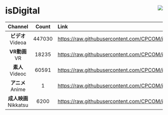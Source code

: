 # isDigital <img align="right" src="https://img.shields.io/github/last-commit/CPCOM/isDigital"/>  
  
| Channel | Count | Link |  
| :-----: | :---: | :--- |  
|**ビデオ**<br />Videoa | 447030 | https://raw.githubusercontent.com/CPCOM/isDigital/main/Videoa.txt |  
|**VR動画**<br />VR | 18235 | https://raw.githubusercontent.com/CPCOM/isDigital/main/VR.txt |  
|**素人**<br />Videoc | 60591 | https://raw.githubusercontent.com/CPCOM/isDigital/main/Videoc.txt |  
|**アニメ**<br />Anime | 1 | https://raw.githubusercontent.com/CPCOM/isDigital/main/Anime.txt |  
|**成人映画**<br />Nikkatsu | 6200 | https://raw.githubusercontent.com/CPCOM/isDigital/main/Nikkatsu.txt |  